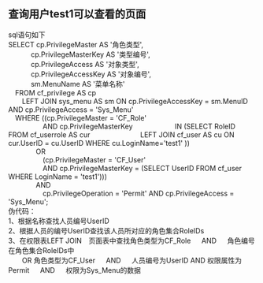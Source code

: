## 查询用户test1可以查看的页面
sql语句如下  <br/>
SELECT cp.PrivilegeMaster AS '角色类型',   <br/>
    cp.PrivilegeMasterKey AS '类型编号',   <br/>
    cp.PrivilegeAccess AS '对象类型',   <br/>
    cp.PrivilegeAccessKey AS '对象编号',   <br/>
    sm.MenuName AS '菜单名称'   <br/>
 FROM cf_privilege AS cp   <br/>
  LEFT JOIN sys_menu AS sm ON cp.PrivilegeAccessKey = sm.MenuID AND cp.PrivilegeAccess = 'Sys_Menu' <br/>
 WHERE ((cp.PrivilegeMaster = 'CF_Role' <br/>
     AND cp.PrivilegeMasterKey    
     IN (SELECT RoleID FROM cf_userrole AS cur
       LEFT JOIN cf_user AS cu ON cur.UserID = cu.UserID WHERE cu.LoginName='test1' )) <br/>
    OR <br/>
     (cp.PrivilegeMaster = 'CF_User' <br/>
     AND cp.PrivilegeMasterKey = (SELECT UserID FROM cf_user WHERE LoginName = 'test1'))) <br/>
    AND <br/>
     cp.PrivilegeOperation = 'Permit' AND cp.PrivilegeAccess = 'Sys_Menu'; <br/>
     伪代码： <br/>
     1、根据名称查找人员编号UserID <br/>
     2、根据人员的编号UserID查找该人员所对应的角色集合RoleIDs <br/>
     3、在权限表LEFT JOIN 页面表中查找角色类型为CF_Role   AND   角色编号在角色集合RoleIDs中 <br/>
  OR  角色类型为CF_User   AND   人员编号为UserID  AND 权限属性为Permit   AND   权限为Sys_Menu的数据 <br/>
  
  
